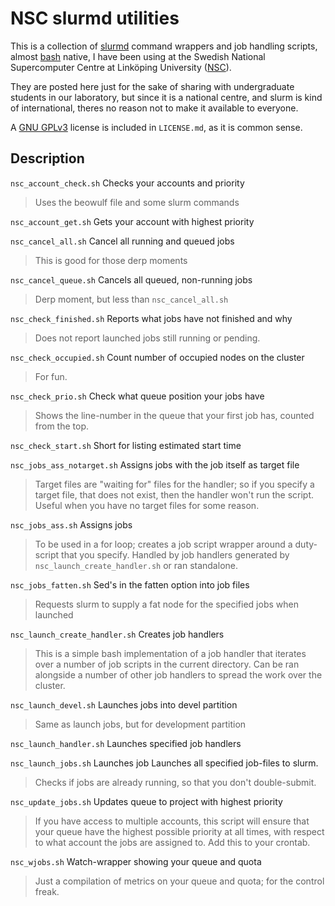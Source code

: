 NSC slurmd utilities
====================

This is a collection of [slurmd] command wrappers and job handling scripts, almost [bash] native, I have been using at the Swedish National Supercomputer Centre at Linköping University ([NSC]).

They are posted here just for the sake of sharing with undergraduate students in our laboratory, but since it is a national centre, and slurm is kind of international, theres no reason not to make it available to everyone.

A [GNU GPLv3] license is included in `LICENSE.md`, as it is common sense.

Description
-----------

`nsc_account_check.sh` Checks your accounts and priority
> Uses the beowulf file and some slurm commands

`nsc_account_get.sh` Gets your account with highest priority

`nsc_cancel_all.sh` Cancel all running and queued jobs
> This is good for those derp moments

`nsc_cancel_queue.sh` Cancels all queued, non-running jobs
> Derp moment, but less than `nsc_cancel_all.sh`

`nsc_check_finished.sh` Reports what jobs have not finished and why
> Does not report launched jobs still running or pending.

`nsc_check_occupied.sh` Count number of occupied nodes on the cluster
> For fun.

`nsc_check_prio.sh` Check what queue position your jobs have
> Shows the line-number in the queue that your first job has, counted from the top.

`nsc_check_start.sh` Short for listing estimated start time

`nsc_jobs_ass_notarget.sh` Assigns jobs with the job itself as target file
> Target files are "waiting for" files for the handler; so if you specify a target file, that does not exist, then the handler won't run the script. Useful when you have no target files for some reason.

`nsc_jobs_ass.sh` Assigns jobs
> To be used in a for loop; creates a job script wrapper around a duty-script that you specify. Handled by job handlers generated by `nsc_launch_create_handler.sh` or ran standalone.

`nsc_jobs_fatten.sh` Sed's in the fatten option into job files
> Requests slurm to supply a fat node for the specified jobs when launched

`nsc_launch_create_handler.sh` Creates job handlers
> This is a simple bash implementation of a job handler that iterates over a number of job scripts in the current directory. Can be ran alongside a number of other job handlers to spread the work over the cluster.

`nsc_launch_devel.sh` Launches jobs into devel partition
> Same as launch jobs, but for development partition

`nsc_launch_handler.sh` Launches specified job handlers

`nsc_launch_jobs.sh` Launches job Launches all specified job-files to slurm.
> Checks if jobs are already running, so that you don't double-submit.

`nsc_update_jobs.sh` Updates queue to project with highest priority
> If you have access to multiple accounts, this script will ensure that your queue have the highest possible priority at all times, with respect to what account the jobs are assigned to. Add this to your crontab.

`nsc_wjobs.sh` Watch-wrapper showing your queue and quota
> Just a compilation of metrics on your queue and quota; for the control freak.

[slurmd]: https://slurm.schedmd.com/
[bash]: https://www.gnu.org/software/bash/
[NSC]: https://www.nsc.liu.se/
[GNU GPLv3]: https://www.gnu.org/licenses/gpl.html
